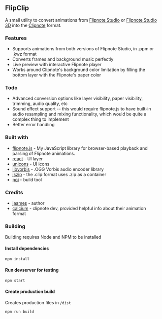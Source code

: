 ## FlipClip

A small utility to convert animations from [Flipnote Studio](https://en.wikipedia.org/wiki/Flipnote_Studio) or [Flipnote Studio 3D](https://en.wikipedia.org/wiki/Flipnote_Studio_3D) into the [Clipnote](https://calcium-chan.itch.io/clipnote) format.
         
### Features

* Supports animations from both versions of Flipnote Studio, in .ppm or .kwz format
* Converts frames and background music perfectly
* Live preview with interactive Flipnote player
* Works around Clipnote's background color limitation by filling the bottom layer with the Flipnote's paper color

### Todo

* Advanced conversion options like layer visibility, paper visibility, trimming, audio quality, etc
* Sound effect support -- this would require flipnote.js to have built-in audio resampling and mixing functionality, which would be quite a complex thing to implement
* Better error handling

### Built with

* [flipnote.js](https://github.com/jaames/flipnote.js) - My JavaScript library for browser-based playback and parsing of Flipnote animations.
* [react](https://reactjs.org/) - UI layer
* [unicons](https://iconscout.com/unicons?#start) - UI icons
* [libvorbis](https://github.com/Garciat/libvorbis.js) - .OGG Vorbis audio encoder library
* [jszip](https://stuk.github.io/jszip/) - the .clip format uses .zip as a container
* [poi](https://poi.js.org) - build tool

### Credits

* [jaames](https://github.com/jaames) - author
* [calcium](http://calciumchan.com/) - clipnote dev, provided helpful info about their animation format

### Building

Building requires Node and NPM to be installed

#### Install dependencies

```bash
npm install
```

#### Run devserver for testing

```bash
npm start
```

#### Create production build

Creates production files in `/dist`

```bash
npm run build
```
